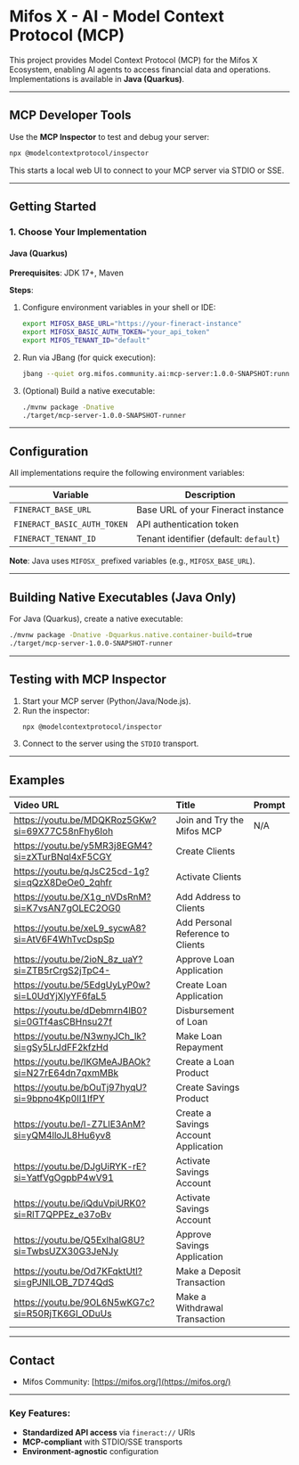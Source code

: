 # Mifos X - AI - Model Context Protocol (MCP) 

This project provides Model Context Protocol (MCP) for the Mifos X Ecosystem, enabling AI agents to access financial data and operations. Implementations is available in **Java (Quarkus)**.

---

## MCP Developer Tools

Use the **MCP Inspector** to test and debug your server:

```bash
npx @modelcontextprotocol/inspector
```

This starts a local web UI to connect to your MCP server via STDIO or SSE.

---

## Getting Started

### 1. Choose Your Implementation

#### **Java (Quarkus)**
**Prerequisites**: JDK 17+, Maven

**Steps**:
1. Configure environment variables in your shell or IDE:
   ```bash
   export MIFOSX_BASE_URL="https://your-fineract-instance"
   export MIFOSX_BASIC_AUTH_TOKEN="your_api_token"
   export MIFOS_TENANT_ID="default"
   ```
2. Run via JBang (for quick execution):
   ```bash
   jbang --quiet org.mifos.community.ai:mcp-server:1.0.0-SNAPSHOT:runner
   ```
3. (Optional) Build a native executable:
   ```bash
   ./mvnw package -Dnative
   ./target/mcp-server-1.0.0-SNAPSHOT-runner
   ```

---

## Configuration

All implementations require the following environment variables:

| Variable               | Description                          |
|------------------------|--------------------------------------|
| `FINERACT_BASE_URL`    | Base URL of your Fineract instance   |
| `FINERACT_BASIC_AUTH_TOKEN` | API authentication token |
| `FINERACT_TENANT_ID`   | Tenant identifier (default: `default`) |

**Note**: Java uses `MIFOSX_` prefixed variables (e.g., `MIFOSX_BASE_URL`).

---

## Building Native Executables (Java Only)

For Java (Quarkus), create a native executable:
```bash
./mvnw package -Dnative -Dquarkus.native.container-build=true
./target/mcp-server-1.0.0-SNAPSHOT-runner
```

---

## Testing with MCP Inspector

1. Start your MCP server (Python/Java/Node.js).
2. Run the inspector:
   ```bash
   npx @modelcontextprotocol/inspector
   ```
3. Connect to the server using the `STDIO` transport.

---

## Examples

| Video URL | Title | Prompt |
| :--- | :--- | :--- |
| https://youtu.be/MDQKRoz5GKw?si=69X77C58nFhy6Ioh | Join and Try the Mifos MCP | N/A |
| https://youtu.be/y5MR3j8EGM4?si=zXTurBNql4xF5CGY | Create Clients   | |
| https://youtu.be/qJsC25cd-1g?si=qQzX8DeOe0_2qhfr | Activate Clients   | |
| https://youtu.be/X1g_nVDsRnM?si=K7vsAN7gOLEC2OG0 | Add Address to Clients   | |
| https://youtu.be/xeL9_sycwA8?si=AtV6F4WhTvcDspSp | Add Personal Reference to Clients   | |
| https://youtu.be/2ioN_8z_uaY?si=ZTB5rCrgS2jTpC4- | Approve Loan Application   | |
| https://youtu.be/5EdgUyLyP0w?si=L0UdYjXlyYF6faL5 | Create Loan Application   | |
| https://youtu.be/dDebmrn4lB0?si=0GTf4asCBHnsu27f | Disbursement of Loan   | |
| https://youtu.be/N3wnyJCh_Ik?si=gSy5LrJdFF2kfzHd | Make Loan Repayment   | |
| https://youtu.be/IKGMeAJBAOk?si=N27rE64dn7qxmMBk | Create a Loan Product   | |
| https://youtu.be/bOuTj97hyqU?si=9bpno4Kp0II1IfPY | Create Savings Product   | |
| https://youtu.be/l-Z7LlE3AnM?si=yQM4lloJL8Hu6yv8 | Create a Savings Account Application   | |
| https://youtu.be/DJgUiRYK-rE?si=YatfVgOgpbP4wV91 | Activate Savings Account   | |
| https://youtu.be/iQduVpiURK0?si=RlT7QPPEz_e37oBv | Activate Savings Account   | |
| https://youtu.be/Q5ExlhalG8U?si=TwbsUZX30G3JeNJy | Approve Savings Application   | |
| https://youtu.be/Od7KFqktUtI?si=gPJNlLOB_7D74QdS | Make a Deposit Transaction   | |
| https://youtu.be/9OL6N5wKG7c?si=R50RjTK6GI_ODuUs | Make a Withdrawal Transaction   | |
---

## Contact

- Mifos Community: [https://mifos.org/](https://mifos.org/)
---

### Key Features:
- **Standardized API access** via `fineract://` URIs
- **MCP-compliant** with STDIO/SSE transports
- **Environment-agnostic** configuration

